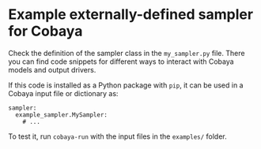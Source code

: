 Example externally-defined sampler for Cobaya
=============================================

Check the definition of the sampler class in the ``my_sampler.py`` file. There you can find code snippets for different ways to interact with Cobaya models and output drivers.

If this code is installed as a Python package with ``pip``, it can be used in a Cobaya input file or dictionary as:

    sampler:
      example_sampler.MySampler:
        # ...

To test it, run ``cobaya-run`` with the input files in the ``examples/`` folder.

